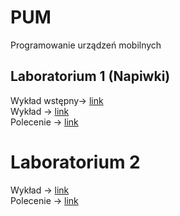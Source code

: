 # PUM
Programowanie urządzeń mobilnych

## Laboratorium 1 (Napiwki)
Wykład wstępny-> [link](http://if.pw.edu.pl/~pszymanski/PUM23/wyklad1.pdf)<br>
Wykład -> [link](http://if.pw.edu.pl/~pszymanski/PUM23/wyklad2.pdf)<br> 
Polecenie -> [link](http://if.pw.edu.pl/~pszymanski/PUM23/lab1.pdf)<br>

# Laboratorium 2
Wykład -> [link](http://if.pw.edu.pl/~pszymanski/PUM23/wyklad3.pdf)<br>
Polecenie -> [link]()
